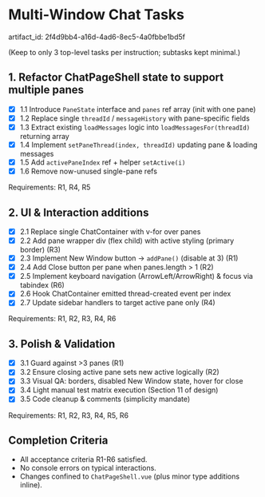 # Multi-Window Chat Tasks

artifact_id: 2f4d9bb4-a16d-4ad6-8ec5-4a0fbbe1bd5f

(Keep to only 3 top-level tasks per instruction; subtasks kept minimal.)

## 1. Refactor ChatPageShell state to support multiple panes

-   [x] 1.1 Introduce `PaneState` interface and `panes` ref array (init with one pane)
-   [x] 1.2 Replace single `threadId` / `messageHistory` with pane-specific fields
-   [x] 1.3 Extract existing `loadMessages` logic into `loadMessagesFor(threadId)` returning array
-   [x] 1.4 Implement `setPaneThread(index, threadId)` updating pane & loading messages
-   [x] 1.5 Add `activePaneIndex` ref + helper `setActive(i)`
-   [x] 1.6 Remove now-unused single-pane refs

Requirements: R1, R4, R5

## 2. UI & Interaction additions

-   [x] 2.1 Replace single ChatContainer with v-for over panes
-   [x] 2.2 Add pane wrapper div (flex child) with active styling (primary border) (R3)
-   [x] 2.3 Implement New Window button -> `addPane()` (disable at 3) (R1)
-   [x] 2.4 Add Close button per pane when panes.length > 1 (R2)
-   [x] 2.5 Implement keyboard navigation (ArrowLeft/ArrowRight) & focus via tabindex (R6)
-   [x] 2.6 Hook ChatContainer emitted thread-created event per index
-   [x] 2.7 Update sidebar handlers to target active pane only (R4)

Requirements: R1, R2, R3, R4, R6

## 3. Polish & Validation

-   [x] 3.1 Guard against >3 panes (R1)
-   [x] 3.2 Ensure closing active pane sets new active logically (R2)
-   [x] 3.3 Visual QA: borders, disabled New Window state, hover for close
-   [x] 3.4 Light manual test matrix execution (Section 11 of design)
-   [x] 3.5 Code cleanup & comments (simplicity mandate)

Requirements: R1, R2, R3, R4, R5, R6

## Completion Criteria

-   All acceptance criteria R1-R6 satisfied.
-   No console errors on typical interactions.
-   Changes confined to `ChatPageShell.vue` (plus minor type additions inline).
